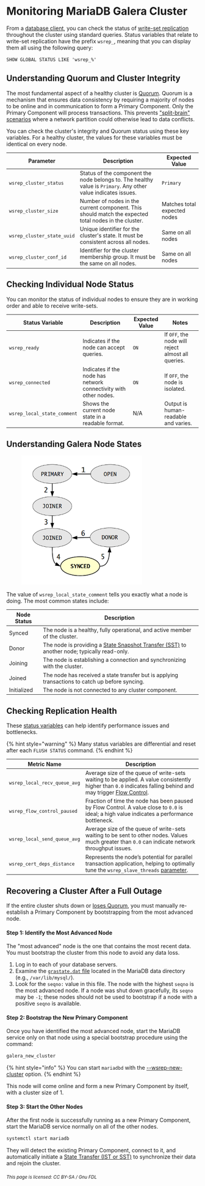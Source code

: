 # Monitoring MariaDB Galera Cluster

From a [database client](https://app.gitbook.com/s/SsmexDFPv2xG2OTyO5yV/clients-and-utilities/mariadb-client), you can check the status of [write-set replication](../galera-architecture/introduction-to-galera-architecture.md#the-wsrep-api) throughout the cluster using standard queries. Status variables that relate to write-set replication have the prefix `wsrep_`, meaning that you can display them all using the following query:

```plsql
SHOW GLOBAL STATUS LIKE 'wsrep_%'
```

## Understanding Quorum and Cluster Integrity

The most fundamental aspect of a healthy cluster is [Quorum](understanding-quorum-monitoring-and-recovery.md#advanced-quorum-control). Quorum is a mechanism that ensures data consistency by requiring a majority of nodes to be online and in communication to form a Primary Component. Only the Primary Component will process transactions. This prevents ["split-brain" scenarios](understanding-quorum-monitoring-and-recovery.md#understanding-and-recovering-from-a-split-brain) where a network partition could otherwise lead to data conflicts.

You can check the cluster's integrity and Quorum status using these key variables. For a healthy cluster, the values for these variables must be identical on every node.

| Parameter                  | Description                                                                                                    | Expected Value               |
| -------------------------- | -------------------------------------------------------------------------------------------------------------- | ---------------------------- |
| `wsrep_cluster_status`     | Status of the component the node belongs to. The healthy value is `Primary`. Any other value indicates issues. | `Primary`                    |
| `wsrep_cluster_size`       | Number of nodes in the current component. This should match the expected total nodes in the cluster.           | Matches total expected nodes |
| `wsrep_cluster_state_uuid` | Unique identifier for the cluster's state. It must be consistent across all nodes.                             | Same on all nodes            |
| `wsrep_cluster_conf_id`    | Identifier for the cluster membership group. It must be the same on all nodes.                                 | Same on all nodes            |

## Checking Individual Node Status

You can monitor the status of individual nodes to ensure they are in working order and able to receive write-sets.

| Status Variable             | Description                                                      | Expected Value | Notes                                              |
| --------------------------- | ---------------------------------------------------------------- | -------------- | -------------------------------------------------- |
| `wsrep_ready`               | Indicates if the node can accept queries.                        | `ON`           | If `OFF`, the node will reject almost all queries. |
| `wsrep_connected`           | Indicates if the node has network connectivity with other nodes. | `ON`           | If `OFF`, the node is isolated.                    |
| `wsrep_local_state_comment` | Shows the current node state in a readable format.               | N/A            | Output is human-readable and varies.               |

## Understanding Galera Node States

<div align="left"><figure><img src="../.gitbook/assets/galerafsm.png" alt=""><figcaption></figcaption></figure></div>

The value of `wsrep_local_state_comment` tells you exactly what a node is doing. The most common states include:

| Node Status | Description                                                                                                                                                                                                 |
| ----------- | ----------------------------------------------------------------------------------------------------------------------------------------------------------------------------------------------------------- |
| Synced      | The node is a healthy, fully operational, and active member of the cluster.                                                                                                                                 |
| Donor       | The node is providing a [State Snapshot Transfer (SST)](state-snapshot-transfers-ssts-in-galera-cluster/introduction-to-state-snapshot-transfers-ssts.md#sst-methods) to another node; typically read-only. |
| Joining     | The node is establishing a connection and synchronizing with the cluster.                                                                                                                                   |
| Joined      | The node has received a state transfer but is applying transactions to catch up before syncing.                                                                                                             |
| Initialized | The node is not connected to any cluster component.                                                                                                                                                         |

## Checking Replication Health

These [status variables](../reference/galera-cluster-status-variables.md) can help identify performance issues and bottlenecks.&#x20;

{% hint style="warning" %}
Many status variables are differential and reset after each `FLUSH STATUS` command.
{% endhint %}

| Metric Name                  | Description                                                                                                                                                                                                                                                       |
| ---------------------------- | ----------------------------------------------------------------------------------------------------------------------------------------------------------------------------------------------------------------------------------------------------------------- |
| `wsrep_local_recv_queue_avg` | Average size of the queue of write-sets waiting to be applied. A value consistently higher than `0.0` indicates falling behind and may trigger [Flow Control](../galera-management/performance-tuning/flow-control-in-galera-cluster.md#monitoring-flow-control). |
| `wsrep_flow_control_paused`  | Fraction of time the node has been paused by Flow Control. A value close to `0.0` is ideal; a high value indicates a performance bottleneck.                                                                                                                      |
| `wsrep_local_send_queue_avg` | Average size of the queue of write-sets waiting to be sent to other nodes. Values much greater than `0.0` can indicate network throughput issues.                                                                                                                 |
| `wsrep_cert_deps_distance`   | Represents the node’s potential for parallel transaction application, helping to optimally tune the `wsrep_slave_threads` [parameter](../reference/galera-cluster-system-variables.md#wsrep_slave_threads).                                                       |

## Recovering a Cluster After a Full Outage

If the entire cluster shuts down or [loses Quorum](resetting-the-quorum-cluster-bootstrap.md#procedure-for-selecting-the-right-node), you must manually re-establish a Primary Component by bootstrapping from the most advanced node.

#### Step 1: Identify the Most Advanced Node

The "most advanced" node is the one that contains the most recent data. You must bootstrap the cluster from this node to avoid any data loss.

1. Log in to each of your database servers.
2. Examine the [`grastate.dat` file](resetting-the-quorum-cluster-bootstrap.md#find-the-most-advanced-node) located in the MariaDB data directory (e.g., `/var/lib/mysql/`).
3. Look for the `seqno:` value in this file. The node with the highest `seqno` is the most advanced node. If a node was shut down gracefully, its `seqno` may be `-1`; these nodes should not be used to bootstrap if a node with a positive `seqno` is available.

#### Step 2: Bootstrap the New Primary Component

Once you have identified the most advanced node, start the MariaDB service only on that node using a special bootstrap procedure using the command:

```bash
galera_new_cluster
```

{% hint style="info" %}
You can start `mariadbd` with the [--wsrep-new-cluster](https://app.gitbook.com/s/SsmexDFPv2xG2OTyO5yV/server-management/starting-and-stopping-mariadb/mariadbd-options#wsrep-new-cluster) option.
{% endhint %}

This node will come online and form a new Primary Component by itself, with a cluster size of 1.

#### Step 3: Start the Other Nodes

After the first node is successfully running as a new Primary Component, start the MariaDB service normally on all of the other nodes.

```bash
systemctl start mariadb
```

They will detect the existing Primary Component, connect to it, and automatically initiate a [State Transfer (IST or SST)](rapid-node-recovery-with-ist-and-the-gcache.md) to synchronize their data and rejoin the cluster.

<sub>_This page is licensed: CC BY-SA / Gnu FDL_</sub>
